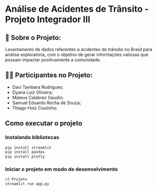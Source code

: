 # Análise de Acidentes de Trânsito - Projeto Integrador III
 
## 📒 Sobre o Projeto:
Levantamento de dados referentes a acidentes de trânsito no Brasil para análise exploratória, com o objetivo de gerar informações valiosas que possam impactar positivamente a comunidade.

## 🐱‍🏍 Participantes no Projeto:
- Davi Tambara Rodrigues;
- Dyana Luiz Oliveira;
- Mateus Calabrez Gaudio;
- Samuel Eduardo Rocha de Souza;
- Thiago Holz Coutinho.

## Como executar o projeto
### Instalando bibliotecas
```bash
pip install streamlit
pip install pandas
pip install plotly
```

### Iniciar o projeto em modo de desenvolvimento
```bash
cd Projeto
streamlit run app.py
```